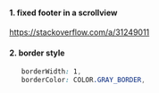 #### 1. fixed footer in a scrollview

https://stackoverflow.com/a/31249011

#### 2. border style

```css
   borderWidth: 1,
   borderColor: COLOR.GRAY_BORDER,
```
